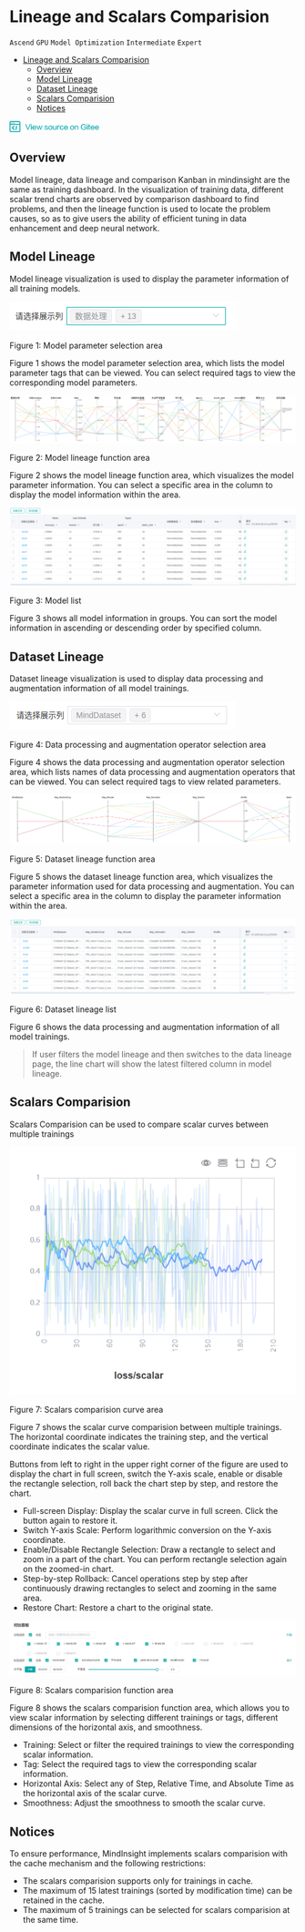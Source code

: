 # Lineage and Scalars Comparision

`Ascend` `GPU` `Model Optimization` `Intermediate` `Expert`

<!-- TOC -->

- [Lineage and Scalars Comparision](#lineage-and-scalars-comparision)
    - [Overview](#overview)
    - [Model Lineage](#model-lineage)
    - [Dataset Lineage](#dataset-lineage)
    - [Scalars Comparision](#scalars-comparision)
    - [Notices](#notices)

<!-- /TOC -->

<a href="https://gitee.com/mindspore/docs/blob/master/tutorials/source_en/advanced_use/lineage_and_scalars_comparision.md" target="_blank"><img src="../_static/logo_source.png"></a>

## Overview

Model lineage, data lineage and comparison Kanban in mindinsight are the same as training dashboard. In the visualization of training data, different scalar trend charts are observed by comparison dashboard to find problems, and then the lineage function is used to locate the problem causes, so as to give users the ability of efficient tuning in data enhancement and deep neural network.

## Model Lineage

Model lineage visualization is used to display the parameter information of all training models.

![image.png](./images/lineage_label.png)

Figure 1: Model parameter selection area

Figure 1 shows the model parameter selection area, which lists the model parameter tags that can be viewed. You can select required tags to view the corresponding model parameters.

![image.png](./images/lineage_model_chart.png)

Figure 2: Model lineage function area

Figure 2 shows the model lineage function area, which visualizes the model parameter information. You can select a specific area in the column to display the model information within the area.

![image.png](./images/lineage_model_table.png)

Figure 3: Model list

Figure 3 shows all model information in groups. You can sort the model information in ascending or descending order by specified column.

## Dataset Lineage

Dataset lineage visualization is used to display data processing and augmentation information of all model trainings.

![data_label.png](./images/data_label.png)

Figure 4: Data processing and augmentation operator selection area

Figure 4 shows the data processing and augmentation operator selection area, which lists names of data processing and augmentation operators that can be viewed. You can select required tags to view related parameters.

![data_chart.png](./images/data_chart.png)

Figure 5: Dataset lineage function area

Figure 5 shows the dataset lineage function area, which visualizes the parameter information used for data processing and augmentation. You can select a specific area in the column to display the parameter information within the area.

![data_table.png](./images/data_table.png)

Figure 6: Dataset lineage list

Figure 6 shows the data processing and augmentation information of all model trainings.

> If user filters the model lineage and then switches to the data lineage page, the line chart will show the latest filtered column in model lineage.

## Scalars Comparision

Scalars Comparision can be used to compare scalar curves between multiple trainings

![multi_scalars.png](./images/multi_scalars.png)

Figure 7: Scalars comparision curve area

Figure 7 shows the scalar curve comparision between multiple trainings. The horizontal coordinate indicates the training step, and the vertical coordinate indicates the scalar value.

Buttons from left to right in the upper right corner of the figure are used to display the chart in full screen, switch the Y-axis scale, enable or disable the rectangle selection, roll back the chart step by step, and restore the chart.

- Full-screen Display: Display the scalar curve in full screen. Click the button again to restore it.
- Switch Y-axis Scale: Perform logarithmic conversion on the Y-axis coordinate.
- Enable/Disable Rectangle Selection: Draw a rectangle to select and zoom in a part of the chart. You can perform rectangle selection again on the zoomed-in chart.
- Step-by-step Rollback: Cancel operations step by step after continuously drawing rectangles to select and zooming in the same area.
- Restore Chart: Restore a chart to the original state.

![multi_scalars_select.png](./images/multi_scalars_select.png)

Figure 8: Scalars comparision function area

Figure 8 shows the scalars comparision function area, which allows you to view scalar information by selecting different trainings or tags, different dimensions of the horizontal axis, and smoothness.

- Training: Select or filter the required trainings to view the corresponding scalar information.
- Tag: Select the required tags to view the corresponding scalar information.
- Horizontal Axis: Select any of Step, Relative Time, and Absolute Time as the horizontal axis of the scalar curve.
- Smoothness: Adjust the smoothness to smooth the scalar curve.

## Notices

To ensure performance, MindInsight implements scalars comparision with the cache mechanism and the following restrictions:
- The scalars comparision supports only for trainings in cache. 
- The maximum of 15 latest trainings (sorted by modification time) can be retained in the cache.
- The maximum of 5 trainings can be selected for scalars comparision at the same time.